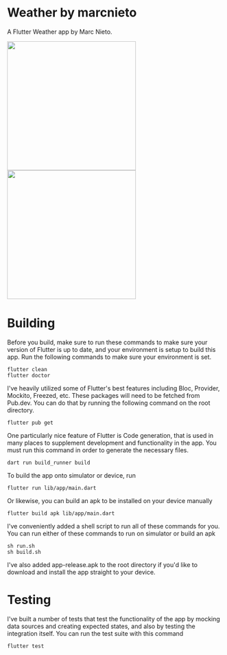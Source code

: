 # Weather by marcnieto
A Flutter Weather app by Marc Nieto.

<img src="https://github.com/marcnieto/weather/assets/9157172/b6ca3fca-9abc-4ec3-84d5-3fc4db7b81bd" width="300">
<img src="https://github.com/marcnieto/weather/assets/9157172/666898f0-b37f-4e8f-957e-218f726746a0" width="300">

# Building

Before you build, make sure to run these commands to make sure your version of Flutter is up to date, and your environment is setup to build this app.
Run the following commands to make sure your environment is set.

```
flutter clean
flutter doctor
```

I've heavily utilized some of Flutter's best features including Bloc, Provider, Mockito, Freezed, etc. These packages will need to be fetched from Pub.dev.
You can do that by running the following command on the root directory.

```
flutter pub get
```

One particularly nice feature of Flutter is Code generation, that is used in many places to supplement development and functionality in the app.
You must run this command in order to generate the necessary files.

```
dart run build_runner build
```

To build the app onto simulator or device, run

```
flutter run lib/app/main.dart
```

Or likewise, you can build an apk to be installed on your device manually

```
flutter build apk lib/app/main.dart
```

I've conveniently added a shell script to run all of these commands for you. You can run either of these commands to run on simulator or build an apk

```
sh run.sh
sh build.sh
```

I've also added app-release.apk to the root directory if you'd like to download and install the app straight to your device.

# Testing

I've built a number of tests that test the functionality of the app by mocking data sources and creating expected states, and also by testing the integration itself.
You can run the test suite with this command

```
flutter test
```

